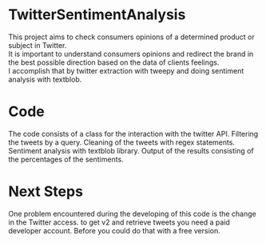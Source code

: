# TwitterSentimentAnalysis
This project aims to check consumers opinions of a determined product or subject in Twitter. \
It is important to understand consumers opinions and redirect the brand in the best possible direction based on the data of clients feelings. \
I accomplish that by twitter extraction with tweepy and doing sentiment analysis with textblob.

# Code
The code consists of a class for the interaction with the twitter API. 
Filtering the tweets by a query. 
Cleaning of the tweets with regex statements.
Sentiment analysis with textblob library.
Output of the results consisting of the percentages of the sentiments.

# Next Steps
One problem encountered during the developing of this code is the change in the Twitter access. to get v2 and retrieve tweets you need a paid developer account. Before you could do that with a free version.
